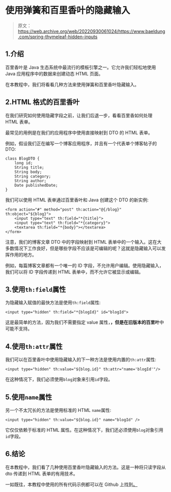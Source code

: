 # 使用弹簧和百里香叶的隐藏输入

> 原文：<https://web.archive.org/web/20220930061024/https://www.baeldung.com/spring-thymeleaf-hidden-inputs>

## 1.介绍

百里香叶是 Java 生态系统中最流行的模板引擎之一。它允许我们轻松地使用 Java 应用程序中的数据来创建动态 HTML 页面。

在本教程中，我们将看看几种方法来使用弹簧和百里香叶隐藏输入。

## 2.HTML 格式的百里香叶

在我们研究如何使用隐藏字段之前，让我们后退一步，看看百里香如何处理 HTML 表单。

最常见的用例是在我们的应用程序中使用直接映射到 DTO 的 HTML 表单。

例如，假设我们正在编写一个博客应用程序，并且有一个代表单个博客帖子的 DTO:

```
class BlogDTO {
    long id;
    String title;
    String body;
    String category;
    String author;
    Date publishedDate;  
}
```

我们可以使用 HTML 表单通过百里香叶和 Java 创建这个 DTO 的新实例:

```
<form action="#" method="post" th:action="@{/blog}" th:object="${blog}">
    <input type="text" th:field="*{title}">
    <input type="text" th:field="*{category}">
    <textarea th:field="*{body}"></textarea>
</form>
```

注意，我们的博客文章 DTO 中的字段映射到 HTML 表单中的一个输入。这在大多数情况下工作良好，但是哪些字段不应该是可编辑的呢？这就是隐藏输入可以发挥作用的地方。

例如，每篇博客文章都有一个唯一的 ID 字段，不允许用户编辑。使用隐藏输入，我们可以将 ID 字段传递到 HTML 表单中，而不允许它被显示或编辑。

## 3.使用`th:field`属性

为隐藏输入赋值的最快方法是使用`th:field`属性:

```
<input type="hidden" th:field="*{blogId}" id="blogId">
```

这是最简单的方法，因为我们不需要指定 value 属性，**，但是在旧版本的百里叶**中可能不支持。

## 4.使用`th:attr`属性

我们可以在百里香叶中使用隐藏输入的下一种方法是使用内置的`th:attr`属性:

```
<input type="hidden" th:value="${blog.id}" th:attr="name='blogId'"/>
```

在这种情况下，我们必须使用`blog`对象来引用`id`字段。

## 5.使用`name`属性

另一个不太冗长的方法是使用标准的 HTML `name`属性:

```
<input type="hidden" th:value="${blog.id}" name="blogId" />
```

它仅仅依赖于标准的 HTML 属性。在这种情况下，我们还必须使用`blog`对象引用`id`字段。

## 6.结论

在本教程中，我们看了几种使用百里香叶隐藏输入的方法。这是一种将只读字段从 dto 传递到 HTML 表单的有用技术。

一如既往，本教程中使用的所有代码示例都可以在 Github 上找到[。](https://web.archive.org/web/20220727020730/https://github.com/eugenp/tutorials/tree/master/spring-web-modules/spring-thymeleaf-3)